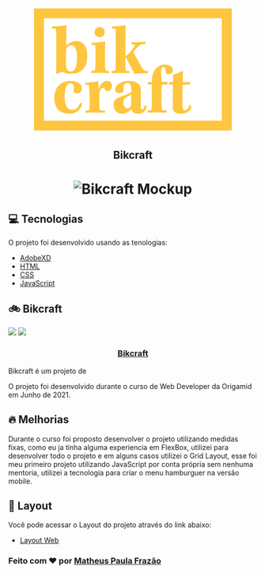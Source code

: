 <h1 align="center">
    <img src="./img/bikcraft-qualidade.svg" alt="Logo">
</h1>
<h2 align="center">Bikcraft</h2>
<h1 align="center">
    <img src="./img/bikcraft-mockup.jpg" alt="Bikcraft Mockup">    
    
</h1>

## 💻 Tecnologias

O projeto foi desenvolvido usando as tenologias:

- [AdobeXD](https://www.adobe.com/br/products/xd.html)
- [HTML](https://www.w3schools.com/html/)
- [CSS](https://www.w3schools.com/css/)
- [JavaScript](https://developer.mozilla.org/pt-BR/docs/Web/JavaScript)

## 🚲 Bikcraft

<img src="./img/bikcraft-desktop">

<img src="./img/bikcraft-mobile">

<h3 align="center">
<a href="https://bikcraft-frazaao.vercel.app/">Bikcraft</a>
</h3>

Bikcraft é um projeto de

O projeto foi desenvolvido durante o curso de Web Developer da Origamid em Junho de 2021.

## 🔥 Melhorias

Durante o curso foi proposto desenvolver o projeto utilizando medidas fixas, como eu ja tinha alguma experiencia em FlexBox,
utilizei para desenvolver todo o projeto e em alguns casos utilizei o Grid Layout, esse foi meu primeiro projeto utilizando
JavaScript por conta própria sem nenhuma mentoria, utilizei a tecnologia para criar o menu hamburguer na versão mobile.

## 🔖 Layout

Você pode acessar o Layout do projeto através do link abaixo:

- [Layout Web](https://xd.adobe.com/view/23fe6e84-fce1-4e6b-9f9e-bd134f5badc6-76ad/)

<h3>
    Feito com ❤️ por <a href="https://www.linkedin.com/in/matheus-paula-frazao-5b7284202/">Matheus Paula Frazão</a>
</h3>
